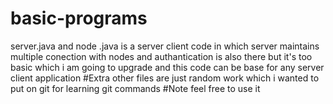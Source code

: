 # basic-programs
server.java and node .java is a server client code
in which server maintains multiple conection with nodes
and authantication is also there but it's too basic 
which i am going to upgrade and this code can be base for any server client application
#Extra
other files are just random work which i wanted to put on git for learning git commands
#Note 
feel free to use it
